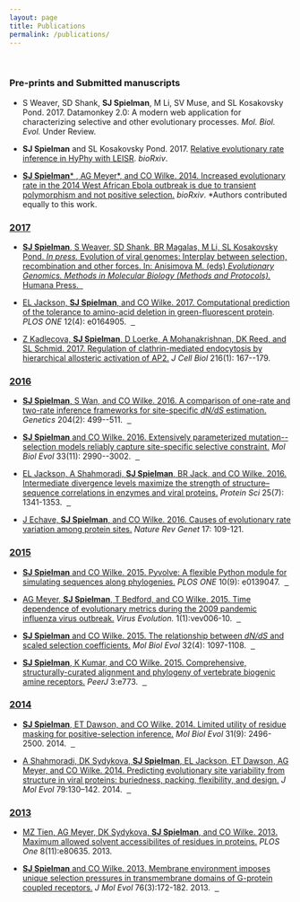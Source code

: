 ```yaml
---
layout: page
title: Publications
permalink: /publications/
---
```


<br>

### Pre-prints and Submitted manuscripts


+ S Weaver, SD Shank, **SJ Spielman**, M Li, SV Muse, and SL Kosakovsky Pond. 2017. Datamonkey 2.0: A modern web application for characterizing selective and other evolutionary processes. *Mol. Biol. Evol.* Under Review.


+ **SJ Spielman** and SL Kosakovsky Pond. 2017. [Relative evolutionary rate inference in HyPhy with LEISR](https://doi.org/10.1101/206011). *bioRxiv*. &nbsp;<a href="https://github.com/sjspielman/leisr_validation" class="info-link"><span class="fa fa-github" style = "color:black">


+ **SJ Spielman**\* , AG Meyer\*, and CO Wilke. 2014. [Increased evolutionary rate in the 2014 West African Ebola outbreak is due to transient polymorphism and not positive selection.](http://dx.doi.org/10.1101/011429) *bioRxiv*. \*Authors contributed equally to this work.&nbsp;&nbsp;<a href="https://github.com/wilkelab/EBOV_H1N1" class="info-link"><span class="fa fa-github" style = "color:black">



### 2017

+ **SJ Spielman**, S Weaver, SD Shank, BR Magalas, M Li, SL Kosakovsky Pond. *In press.* Evolution of viral genomes: Interplay between selection,
recombination and other forces. In: Anisimova M. (eds) *Evolutionary Genomics. Methods in Molecular Biology (Methods and Protocols).* Humana Press. &nbsp;<a href="https://github.com/veg/evogenomics_hyphy" class="info-link"><span class="fa fa-github" style = "color:black">

+ EL Jackson, **SJ Spielman**, and CO Wilke. 2017. [Computational prediction of the tolerance to amino-acid deletion in green-fluorescent protein](http://journals.plos.org/plosone/article?id=10.1371/journal.pone.0164905). *PLOS ONE* 12(4): e0164905.
&nbsp;<a href="https://github.com/wilkelab/eGFP_deletion_prediction" class="info-link"><span class="fa fa-github" style = "color:black">
&nbsp;<a href="/files/JacksonSpielmanWilke2016_PLOSONE.pdf" class="info-link"><span class="fa fa-file-pdf-o" style = "color:black">


+ Z Kadlecova, **SJ Spielman**, D Loerke, A Mohanakrishnan, DK Reed, and SL Schmid. 2017. [Regulation of clathrin-mediated endocytosis by hierarchical allosteric activation of AP2.](http://jcb.rupress.org/content/216/1/167) *J Cell Biol* 216(1): 167--179.
&nbsp;<a href="/files/Kadlecovaetal2017_JCB.pdf" class="info-link"><span class="fa fa-file-pdf-o" style = "color:black">



### 2016

+ **SJ Spielman**, S Wan, and CO Wilke. 2016. [A comparison of one-rate and two-rate inference frameworks for site-specific *dN/dS* estimation.](http://www.genetics.org/content/early/2016/08/15/genetics.115.185264) *Genetics* 204(2): 499--511.
&nbsp;<a href="https://github.com/sjspielman/dnds_1rate_2rate" class="info-link"><span class="fa fa-github" style = "color:black">
&nbsp;<a href="/files/SpielmanWanWilke2016_Genetics.pdf" class="info-link"><span class="fa fa-file-pdf-o" style = "color:black">

+ **SJ Spielman** and CO Wilke. 2016. [Extensively parameterized mutation--selection models reliably capture site-specific selective constraint.](http://mbe.oxfordjournals.org/content/early/2016/09/08/molbev.msw171) *Mol Biol Evol* 33(11): 2990--3002.
&nbsp;<a href="https://github.com/sjspielman/mutsel_benchmark" class="info-link"><span class="fa fa-github" style = "color:black">
&nbsp;<a href="/files/SpielmanWilke2016_MBE.pdf" class="info-link"><span class="fa fa-file-pdf-o" style = "color:black">

+ EL Jackson, A Shahmoradi, **SJ Spielman**, BR Jack, and CO Wilke. 2016. [Intermediate divergence levels maximize the strength of structure–sequence correlations in enzymes and viral proteins.](http://onlinelibrary.wiley.com/doi/10.1002/pro.2920/full) *Protein Sci* 25(7): 1341-1353.
&nbsp;<a href="https://github.com/wilkelab/rate_variability_variation" class="info-link"><span class="fa fa-github" style = "color:black">
&nbsp;<a href="/files/Jacksonetal2016_ProtSci.pdf" class="info-link"><span class="fa fa-file-pdf-o" style = "color:black">

+ J Echave, **SJ Spielman**, and CO Wilke. 2016. [Causes of evolutionary rate variation among protein sites.](http://dx.doi.org/10.1038/nrg.2015.18) *Nature Rev Genet* 17: 109-121.
&nbsp;<a href="/files/EchaveSpielmanWilke2016_NRG.pdf" class="info-link"><span class="fa fa-file-pdf-o" style = "color:black">


### 2015

+ **SJ Spielman** and CO Wilke. 2015. [Pyvolve: A flexible Python module for simulating sequences along phylogenies.](http://journals.plos.org/plosone/article?id=10.1371/journal.pone.0139047) *PLOS ONE* 10(9): e0139047.
&nbsp;<a href="https://github.com/sjspielman/pyvolve" class="info-link"><span class="fa fa-github" style = "color:black">
&nbsp;<a href="/files/SpielmanWilke2015_PLoSONE.pdf" class="info-link"><span class="fa fa-file-pdf-o" style = "color:black">

+ AG Meyer, **SJ Spielman**, T Bedford, and CO Wilke. 2015. [Time dependence of evolutionary metrics
during the 2009 pandemic influenza virus outbreak.](http://ve.oxfordjournals.org/content/1/1/vev006)  *Virus Evolution.* 1(1):vev006-10.
&nbsp;<a href="https://github.com/wilkelab/influenza_pH1N1_timecourse" class="info-link"><span class="fa fa-github" style = "color:black">
&nbsp;<a href="/files/Meyeretal2015_VE.pdf" class="info-link"><span class="fa fa-file-pdf-o" style = "color:black">


+ **SJ Spielman** and CO Wilke. 2015. [The relationship between *dN/dS* and scaled selection coefficients.](http://mbe.oxfordjournals.org/content/32/4/1097) *Mol Biol Evol* 32(4): 1097-1108.
&nbsp;<a href="http://github.com/clauswilke/Omega_Mutsel" class="info-link"><span class="fa fa-github" style = "color:black">
&nbsp;<a href="/files/SpielmanWilke2015_MBE.pdf" class="info-link"><span class="fa fa-file-pdf-o" style = "color:black">


+ **SJ Spielman**, K Kumar, and CO Wilke. 2015. [Comprehensive, structurally-curated alignment and phylogeny of vertebrate biogenic amine receptors.](http://dx.doi.org/10.7717/peerj.773) *PeerJ* 3:e773.
&nbsp;<a href="http://github.com/sjspielman/amine_receptors" class="info-link"><span class="fa fa-github" style = "color:black">
&nbsp;<a href="/files/SpielmanKumarWilke2015_PeerJ.pdf" class="info-link"><span class="fa fa-file-pdf-o" style = "color:black">


### 2014


+ **SJ Spielman**, ET Dawson, and CO Wilke. 2014. [Limited utility of residue masking for positive-selection inference.](http://mbe.oxfordjournals.org/content/31/9/2496.long) *Mol Biol Evol* 31(9): 2496-2500. 2014.
&nbsp;<a href="http://github.com/sjspielman/alignment_filtering" class="info-link"><span class="fa fa-github" style = "color:black">
&nbsp;<a href="/files/SpielmanDawsonWilke2014_MBE.pdf" class="info-link"><span class="fa fa-file-pdf-o" style = "color:black">


+ A Shahmoradi, DK Sydykova, **SJ Spielman**, EL Jackson, ET Dawson, AG Meyer, and CO Wilke. 2014. [Predicting evolutionary site variability from structure in viral proteins: buriedness, packing, flexibility, and design.](http://dx.doi.org/10.1007/s00239-014-9644-x) *J Mol Evol* 79:130–142. 2014.
&nbsp;<a href="https://github.com/clauswilke/structural_prediction_of_ER" class="info-link"><span class="fa fa-github" style = "color:black">
&nbsp;<a href="/files/Shahmoradietal2014_JME.pdf" class="info-link"><span class="fa fa-file-pdf-o" style = "color:black">


### 2013

+ MZ Tien, AG Meyer, DK Sydykova, **SJ Spielman**, and CO Wilke. 2013. [Maximum allowed solvent accessibilites of residues in proteins.](http://journals.plos.org/plosone/article?id=10.1371/journal.pone.0080635) *PLOS One* 8(11):e80635. 2013.
&nbsp;<a href="/files/Tienetal2013_PLoSONE.pdf" class="info-link"><span class="fa fa-file-pdf-o" style = "color:black">


+ **SJ Spielman** and CO Wilke. 2013. [Membrane environment imposes unique selection pressures in transmembrane domains of G-protein coupled receptors.](http://link.springer.com/article/10.1007%2Fs00239-012-9538-8) *J Mol Evol* 76(3):172-182. 2013.
&nbsp;<a href="http://github.com/sjspielman/mammalian_gpcr_selection" class="info-link"><span class="fa fa-github" style = "color:black">
&nbsp;<a href="/files/SpielmanWilke2013_JME.pdf" class="info-link"><span class="fa fa-file-pdf-o" style = "color:black">
